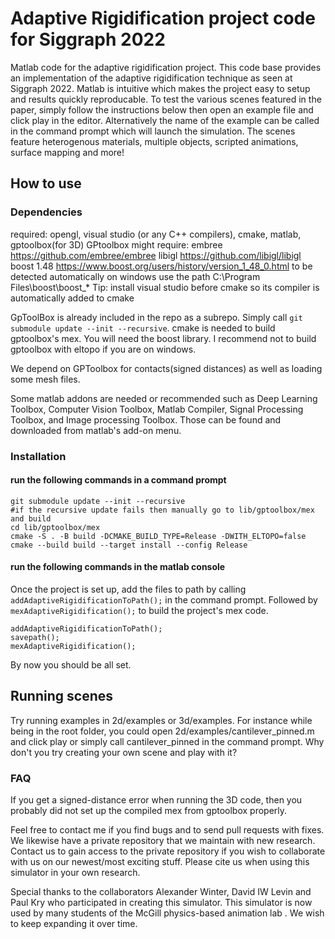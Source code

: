 # Adaptive Rigidification project code for Siggraph 2022
Matlab code for the adaptive rigidification project. This code base provides an implementation of the adaptive rigidification technique as seen at Siggraph 2022. Matlab is intuitive which makes the project easy to setup and results quickly reproducable. To test the various scenes featured in the paper, simply follow the instructions below then open an example file and click play in the editor. Alternatively the name of the example can be called in the command prompt which will launch the simulation. The scenes feature heterogenous materials, multiple objects, scripted animations, surface mapping and more!

## How to use

### Dependencies
required: opengl, visual studio (or any C++ compilers), cmake, matlab, gptoolbox(for 3D)
GPtoolbox might require: 
	embree https://github.com/embree/embree
	libigl https://github.com/libigl/libigl
	boost 1.48 https://www.boost.org/users/history/version_1_48_0.html
	to be detected automatically on windows use the path C:\Program Files\boost\boost_*
Tip: install visual studio before cmake so its compiler is automatically added to cmake

GpToolBox is already included in the repo as a subrepo. Simply call `git submodule update --init --recursive`.
cmake is needed to build gptoolbox's mex. You will need the boost library. 
I recommend not to build gptoolbox with eltopo if you are on windows.

We depend on GPToolbox for contacts(signed distances) as well as loading some mesh files.

Some matlab addons are needed or recommended such as Deep Learning Toolbox, Computer Vision Toolbox, Matlab Compiler, Signal Processing Toolbox, and Image processing Toolbox. Those can be found and downloaded from matlab's add-on menu.

### Installation
#### run the following commands in a command prompt
```
git submodule update --init --recursive
#if the recursive update fails then manually go to lib/gptoolbox/mex and build
cd lib/gptoolbox/mex
cmake -S . -B build -DCMAKE_BUILD_TYPE=Release -DWITH_ELTOPO=false
cmake --build build --target install --config Release
```

#### run the following commands in the matlab console
Once the project is set up, add the files to path by calling `addAdaptiveRigidificationToPath();` in the command prompt.
Followed by `mexAdaptiveRigidification();` to build the project's mex code.
```
addAdaptiveRigidificationToPath();
savepath();
mexAdaptiveRigidification();
```
By now you should be all set.

## Running scenes
Try running examples in 2d/examples or 3d/examples.
For instance while being in the root folder, you could open 2d/examples/cantilever_pinned.m and click play or simply call cantilever_pinned in the command prompt.
Why don't you try creating your own scene and play with it?

### FAQ
If you get a signed-distance error when running the 3D code, then you probably did not set up the compiled mex from gptoolbox properly.

Feel free to contact me if you find bugs and to send pull requests with fixes. 
We likewise have a private repository that we maintain with new research. 
Contact us to gain access to the private repository if you wish to collaborate with us on our newest/most exciting stuff.
Please cite us when using this simulator in your own research.

Special thanks to the collaborators Alexander Winter, David IW Levin and Paul Kry who participated in creating this simulator.
This simulator is now used by many students of the McGill physics-based animation lab .
We wish to keep expanding it over time.

